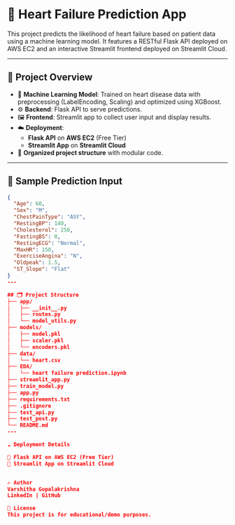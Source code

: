 # 💓 Heart Failure Prediction App

This project predicts the likelihood of heart failure based on patient data using a machine learning model. It features a RESTful Flask API deployed on AWS EC2 and an interactive Streamlit frontend deployed on Streamlit Cloud.

---

## 📌 Project Overview

- 🧠 **Machine Learning Model**: Trained on heart disease data with preprocessing (LabelEncoding, Scaling) and optimized using XGBoost.
- ⚙️ **Backend**: Flask API to serve predictions.
- 🖼️ **Frontend**: Streamlit app to collect user input and display results.
- ☁️ **Deployment**: 
  - **Flask API** on **AWS EC2** (Free Tier)
  - **Streamlit App** on **Streamlit Cloud**
- 📁 **Organized project structure** with modular code.

---

## 🧪 Sample Prediction Input

```json
{
  "Age": 60,
  "Sex": "M",
  "ChestPainType": "ASY",
  "RestingBP": 140,
  "Cholesterol": 250,
  "FastingBS": 0,
  "RestingECG": "Normal",
  "MaxHR": 150,
  "ExerciseAngina": "N",
  "Oldpeak": 1.5,
  "ST_Slope": "Flat"
}
---

## 🗂️ Project Structure
├── app/
│   ├── __init__.py
│   ├── routes.py
│   └── model_utils.py
├── models/
│   ├── model.pkl
│   ├── scaler.pkl
│   └── encoders.pkl
├── data/
│   └── heart.csv
├── EDA/
│   └── heart failure prediction.ipynb
├── streamlit_app.py
├── train_model.py
├── app.py
├── requirements.txt
├── .gitignore
├── test_api.py
├── test_post.py
└── README.md
---

☁️ Deployment Details

🔹 Flask API on AWS EC2 (Free Tier)
🔹 Streamlit App on Streamlit Cloud


✍️ Author
Varshitha Gopalakrishna
LinkedIn | GitHub

📄 License
This project is for educational/demo purposes.
